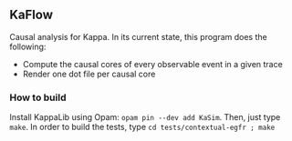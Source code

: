## KaFlow

Causal analysis for Kappa. In its current state, 
this program does the following:

* Compute the causal cores of every observable event in a given trace
* Render one dot file per causal core

### How to build

Install KappaLib using Opam: `opam pin --dev add KaSim`. Then,
just type `make`. In order to build the tests, type
`cd tests/contextual-egfr ; make`